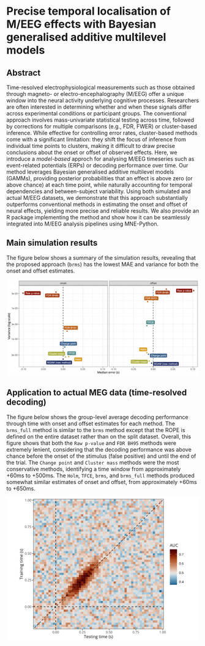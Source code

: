 # Precise temporal localisation of M/EEG effects with Bayesian generalised additive multilevel models

## Abstract

Time-resolved electrophysiological measurements such as those obtained through magneto- or electro-encephalography (M/EEG) offer a unique window into the neural activity underlying cognitive processes. Researchers are often interested in determining whether and when these signals differ across experimental conditions or participant groups. The conventional approach involves mass-univariate statistical testing across time, followed by corrections for multiple comparisons (e.g., FDR, FWER) or cluster-based inference. While effective for controlling error rates, cluster-based methods come with a significant limitation: they shift the focus of inference from individual time points to clusters, making it difficult to draw precise conclusions about the onset or offset of observed effects. Here, we introduce a *model-based* approch for analysing M/EEG timeseries such as event-related potentials (ERPs) or decoding performance over time. Our method leverages Bayesian generalised additive multilevel models (GAMMs), providing posterior probabilities that an effect is above zero (or above chance) at each time point, while naturally accounting for temporal dependencies and between-subject variability. Using both simulated and actual M/EEG datasets, we demonstrate that this approach substantially outperforms conventional methods in estimating the onset and offset of neural effects, yielding more precise and reliable results. We also provide an R package implementing the method and show how it can be seamlessly integrated into M/EEG analysis pipelines using MNE-Python.

## Main simulation results

The figure below shows a summary of the simulation results, revealing that the proposed approach (`brms`) has the lowest MAE and variance for both the onset and offset estimates.

![MEG data](brms_meeg_files/figure-pdf/fig-simulation-mae-variance-1.png)

## Application to actual MEG data (time-resolved decoding)

The figure below shows the group-level average decoding performance through time with onset and offset estimates for each method. The `brms_full` method is similar to the `brms` method except that the ROPE is defined on the entire dataset rather than on the split dataset. Overall, this figure shows that both the `Raw p-value` and `FDR BH95` methods were extremely lenient, considering that the decoding performance was above chance before the onset of the stimulus (false positive) and until the end of the trial. The `Change point` and `Cluster mass` methods were the most conservative methods, identifying a time window from approximately +60ms to +500ms. The `Holm`, `TFCE`, `brms`, and `brms_full` methods produced somewhat similar estimates of onset and offset, from approximately +60ms to +650ms.

![MEG data](brms_meeg_files/figure-pdf/fig-sim-timegen-1.png)

